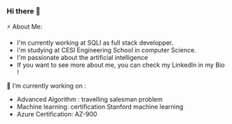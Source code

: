 ### Hi there 👋

⚡ About Me: 

* I'm currently working at SQLI as full stack developper. 
* i'm studying at CESI Engineering School in computer Science. 
* I'm passionate about the artificial intelligence 
* If you want to see more about me, you can check my LinkedIn in my Bio ! 

🔭 I’m currently working on : 
* Advanced Algorithm : travelling salesman problem
* Machine learning: certification Stanford machine learning
* Azure Certification: AZ-900  


<!--
**Victorien-Goudeau/Victorien-Goudeau** is a ✨ _special_ ✨ repository because its `README.md` (this file) appears on your GitHub profile.

Here are some ideas to get you started:

- 🔭 I’m currently working on ...
- 🌱 I’m currently learning ...
- 👯 I’m looking to collaborate on ...
- 🤔 I’m looking for help with ...
- 💬 Ask me about ...
- 📫 How to reach me: ...
- 😄 Pronouns: ...
- ⚡ Fun fact: ...
-->

